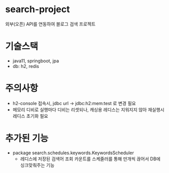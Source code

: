 # search-project
외부(오픈) API를 연동하여 블로그 검색 프로젝트

# 기술스택
- java11, springboot, jpa
- db: h2, redis
# 주의사항
- h2-console 접속시, jdbc url -> jdbc:h2:mem:test 로 변경 필요
- 메모리 디비로 실행마다 디비는 리셋되나, 캐싱용 레디스는 지워지지 않아 재실행시 레디스 초기화 필요

# 추가된 기능
- package search.schedules.keywords.KeywordsScheduler
  - 레디스에 저장된 검색어 조회 카운트를 스케줄러를 통해 만개씩 끊어서 DB에 싱크맞춰주는 기능
